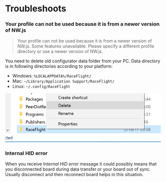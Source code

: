 # Troubleshoots

### Your profile can not be used because it is from a newer version of NW.js
> Your profile can not be used because it is from a newer version of NW.js.  Some features unavailable. Please specify a different profile directory or use a newer version of NW.js.

You need to delete old configurator data folder from your PC. Data directory is in following directories according to your platform:

* Windows: `%LOCALAPPDATA%/RaceFlight/`
* Mac: `~/Library/Application Support/RaceFlight/`
* Linux: `~/.config/RaceFlight`

![alt text](troubleshoots_1_1.png)


### Internal HID error

When you receive *Internal HID error* message it could possibly means that you disconnected board during data transfer or your board out of sync. Usually disconnect and then reconnect board helps in this situation.
